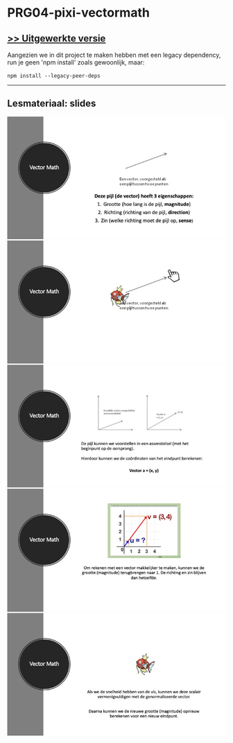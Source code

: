 # PRG04-pixi-vectormath

## [>> Uitgewerkte versie](https://github.com/HR-CMGT/PRG04-pixi-vectormath-completed)
 
Aangezien we in dit project te maken hebben met een legacy dependency, run je geen 'npm install' zoals gewoonlijk, maar:

```
npm install --legacy-peer-deps
```

---

## Lesmateriaal: slides

![Slide 1](Slide1.jpeg "Vector math slide 1")
![Slide 2](Slide2.jpeg "Vector math slide 2")
![Slide 3](Slide3.jpeg "Vector math slide 3")
![Slide 4](Slide4.jpeg "Vector math slide 4")
![Slide 5](Slide5.jpeg "Vector math slide 5")
